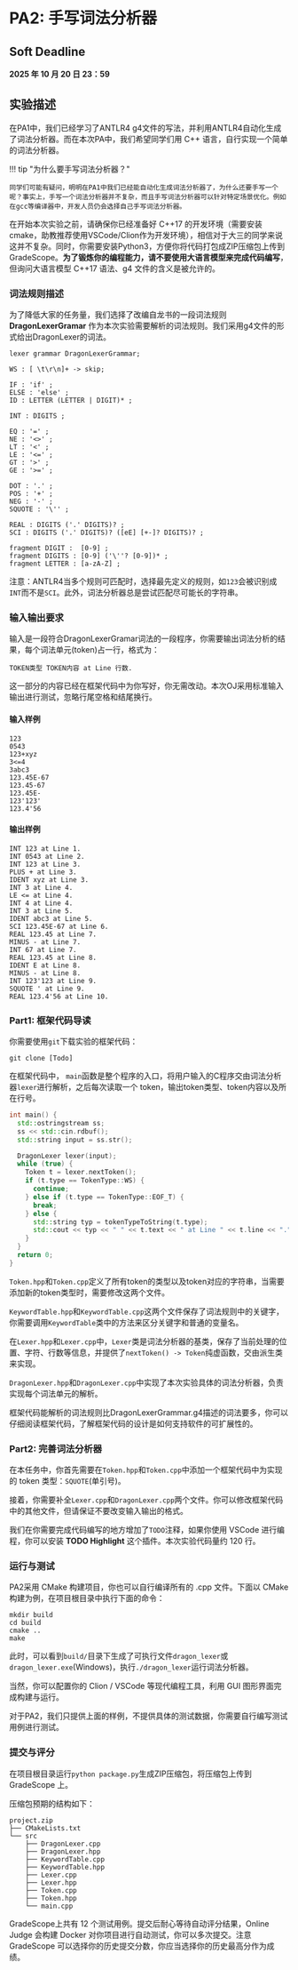 # PA2: 手写词法分析器

## Soft Deadline

**2025 年 10 月 20 日 23：59**

## 实验描述

在PA1中，我们已经学习了ANTLR4 g4文件的写法，并利用ANTLR4自动化生成了词法分析器。而在本次PA中，我们希望同学们用 C++ 语言，自行实现一个简单的词法分析器。

!!! tip "为什么要手写词法分析器？"

	同学们可能有疑问，明明在PA1中我们已经能自动化生成词法分析器了，为什么还要手写一个呢？事实上，手写一个词法分析器并不复杂，而且手写词法分析器可以针对特定场景优化。例如在gcc等编译器中，开发人员仍会选择自己手写词法分析器。

在开始本次实验之前，请确保你已经准备好 C++17 的开发环境（需要安装 cmake，助教推荐使用VSCode/Clion作为开发环境），相信对于大三的同学来说这并不复杂。同时，你需要安装Python3，方便你将代码打包成ZIP压缩包上传到GradeScope。**为了锻炼你的编程能力，请不要使用大语言模型来完成代码编写**，但询问大语言模型 C++17 语法、g4 文件的含义是被允许的。

### 词法规则描述

为了降低大家的任务量，我们选择了改编自龙书的一段词法规则 **DragonLexerGramar** 作为本次实验需要解析的词法规则。我们采用g4文件的形式给出DragonLexer的词法。

```g4 title="DragonLexerGrammar.g4"
lexer grammar DragonLexerGrammar;

WS : [ \t\r\n]+ -> skip;

IF : 'if' ;
ELSE : 'else' ;
ID : LETTER (LETTER | DIGIT)* ;

INT : DIGITS ;

EQ : '=' ;
NE : '<>' ;
LT : '<' ;
LE : '<=' ;
GT : '>' ;
GE : '>=' ;

DOT : '.' ;
POS : '+' ;
NEG : '-' ;
SQUOTE : '\'' ;

REAL : DIGITS ('.' DIGITS)? ;
SCI : DIGITS ('.' DIGITS)? ([eE] [+-]? DIGITS)? ;

fragment DIGIT :  [0-9] ;
fragment DIGITS : [0-9] ('\''? [0-9])* ;
fragment LETTER : [a-zA-Z] ;
```

注意：ANTLR4当多个规则可匹配时，选择最先定义的规则，如`123`会被识别成`INT`而不是`SCI`。此外，词法分析器总是尝试匹配尽可能长的字符串。

### 输入输出要求

输入是一段符合DragonLexerGramar词法的一段程序，你需要输出词法分析的结果，每个词法单元(token)占一行，格式为：

```
TOKEN类型 TOKEN内容 at Line 行数.
```

这一部分的内容已经在框架代码中为你写好，你无需改动。本次OJ采用标准输入输出进行测试，忽略行尾空格和结尾换行。

#### 输入样例

```
123
0543
123+xyz
3<=4
3abc3
123.45E-67
123.45-67
123.45E-
123'123'
123.4'56
```

#### 输出样例

```
INT 123 at Line 1.
INT 0543 at Line 2.
INT 123 at Line 3.
PLUS + at Line 3.
IDENT xyz at Line 3.
INT 3 at Line 4.
LE <= at Line 4.
INT 4 at Line 4.
INT 3 at Line 5.
IDENT abc3 at Line 5.
SCI 123.45E-67 at Line 6.
REAL 123.45 at Line 7.
MINUS - at Line 7.
INT 67 at Line 7.
REAL 123.45 at Line 8.
IDENT E at Line 8.
MINUS - at Line 8.
INT 123'123 at Line 9.
SQUOTE ' at Line 9.
REAL 123.4'56 at Line 10.
```

### Part1: 框架代码导读

你需要使用`git`下载实验的框架代码：

```shell
git clone [Todo]
```

在框架代码中， `main`函数是整个程序的入口，将用户输入的C程序交由词法分析器`lexer`进行解析，之后每次读取一个 token，输出token类型、token内容以及所在行号。

```cpp title="main.cpp"
int main() {
  std::ostringstream ss;
  ss << std::cin.rdbuf();
  std::string input = ss.str();

  DragonLexer lexer(input);
  while (true) {
    Token t = lexer.nextToken();
    if (t.type == TokenType::WS) {
      continue;
    } else if (t.type == TokenType::EOF_T) {
      break;
    } else {
      std::string typ = tokenTypeToString(t.type);
      std::cout << typ << " " << t.text << " at Line " << t.line << "." << std::endl;
    }
  }
  return 0;
}
```

`Token.hpp`和`Token.cpp`定义了所有token的类型以及token对应的字符串，当需要添加新的token类型时，需要修改这两个文件。

`KeywordTable.hpp`和`KeywordTable.cpp`这两个文件保存了词法规则中的关键字，你需要调用`KeywordTable`类中的方法来区分关键字和普通的变量名。

在`Lexer.hpp`和`Lexer.cpp`中，`Lexer`类是词法分析器的基类，保存了当前处理的位置、字符、行数等信息，并提供了`nextToken() -> Token`纯虚函数，交由派生类来实现。

`DragonLexer.hpp`和`DragonLexer.cpp`中实现了本次实验具体的词法分析器，负责实现每个词法单元的解析。

框架代码能解析的词法规则比DragonLexerGrammar.g4描述的词法要多，你可以仔细阅读框架代码，了解框架代码的设计是如何支持软件的可扩展性的。

### Part2: 完善词法分析器

在本任务中，你首先需要在`Token.hpp`和`Token.cpp`中添加一个框架代码中为实现的 token 类型：`SQUOTE`(单引号)。

接着，你需要补全`Lexer.cpp`和`DragonLexer.cpp`两个文件。你可以修改框架代码中的其他文件，但请保证不要改变输入输出的格式。

我们在你需要完成代码编写的地方增加了`TODO`注释，如果你使用 VSCode 进行编程，你可以安装 **TODO Highlight** 这个插件。本次实验代码量约 120 行。

### 运行与测试

PA2采用 CMake 构建项目，你也可以自行编译所有的 .cpp 文件。下面以 CMake 构建为例，在项目根目录中执行下面的命令：

```shell
mkdir build
cd build
cmake ..
make
```

此时，可以看到`build/`目录下生成了可执行文件`dragon_lexer`或`dragon_lexer.exe`(Windows)，执行`./dragon_lexer`运行词法分析器。

当然，你可以配置你的 Clion / VSCode 等现代编程工具，利用 GUI 图形界面完成构建与运行。

对于PA2，我们只提供上面的样例，不提供具体的测试数据，你需要自行编写测试用例进行测试。

### 提交与评分

在项目根目录运行`python package.py`生成ZIP压缩包，将压缩包上传到 GradeScope 上。

压缩包预期的结构如下：

```
project.zip
├── CMakeLists.txt
└── src
    ├── DragonLexer.cpp
    ├── DragonLexer.hpp
    ├── KeywordTable.cpp
    ├── KeywordTable.hpp
    ├── Lexer.cpp
    ├── Lexer.hpp
    ├── Token.cpp
    ├── Token.hpp
    └── main.cpp
```
GradeScope上共有 12 个测试用例。提交后耐心等待自动评分结果，Online Judge 会构建 Docker 对你项目进行自动测试，你可以多次提交。注意 GradeScope 可以选择你的历史提交分数，你应当选择你的历史最高分作为成绩。